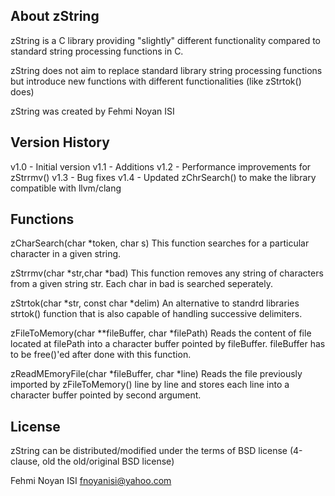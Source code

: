 About zString
-----------------------
 zString is a C library providing "slightly" different functionality compared to standard string processing functions in C.

 zString does not aim to replace standard library string processing functions but introduce new functions with different functionalities (like zStrtok() does)

 zString was created by Fehmi Noyan ISI

Version History
----------------------
v1.0	-	Initial version
v1.1	-	Additions
v1.2	-	Performance improvements for zStrrmv()
v1.3	-	Bug fixes
v1.4    -   Updated zChrSearch() to make the library
            compatible with llvm/clang

Functions 
-----------------------
zCharSearch(char *token, char s)
This function searches for a particular character in a given string.

zStrrmv(char *str,char *bad)
This function removes any string of characters from a given string str. Each
char in bad is searched seperately. 

zStrtok(char *str, const char *delim)
An alternative to standrd libraries strtok() function that is also capable of
handling successive delimiters.

zFileToMemory(char **fileBuffer, char *filePath)
Reads the content of file located at filePath into a character buffer pointed 
by fileBuffer. fileBuffer has to be free()'ed after done with this function.

zReadMEmoryFile(char *fileBuffer, char *line)
Reads the file previously imported by zFileToMemory() line by line and stores
each line into a character buffer pointed by second argument. 

License
-----------------------
 zString can be distributed/modified under the terms of BSD license (4-clause, old the old/original BSD license)

Fehmi Noyan ISI
fnoyanisi@yahoo.com 

